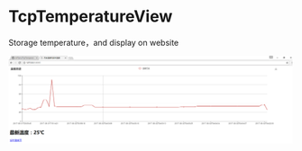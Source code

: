 # TcpTemperatureView
Storage temperature，and display on website

![image](https://raw.githubusercontent.com/IoTServ/TcpTemperatureView/master/img/screen.png)  
